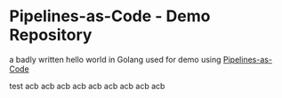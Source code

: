 # Pipelines-as-Code - Demo Repository

a badly written hello world in Golang used for demo using [Pipelines-as-Code](https://pipelinesascode.com)

test
acb
acb
acb
acb
acb
acb
acb
acb
acb
